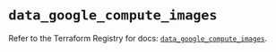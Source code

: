 # `data_google_compute_images`

Refer to the Terraform Registry for docs: [`data_google_compute_images`](https://registry.terraform.io/providers/hashicorp/google/6.32.0/docs/data-sources/compute_images).
